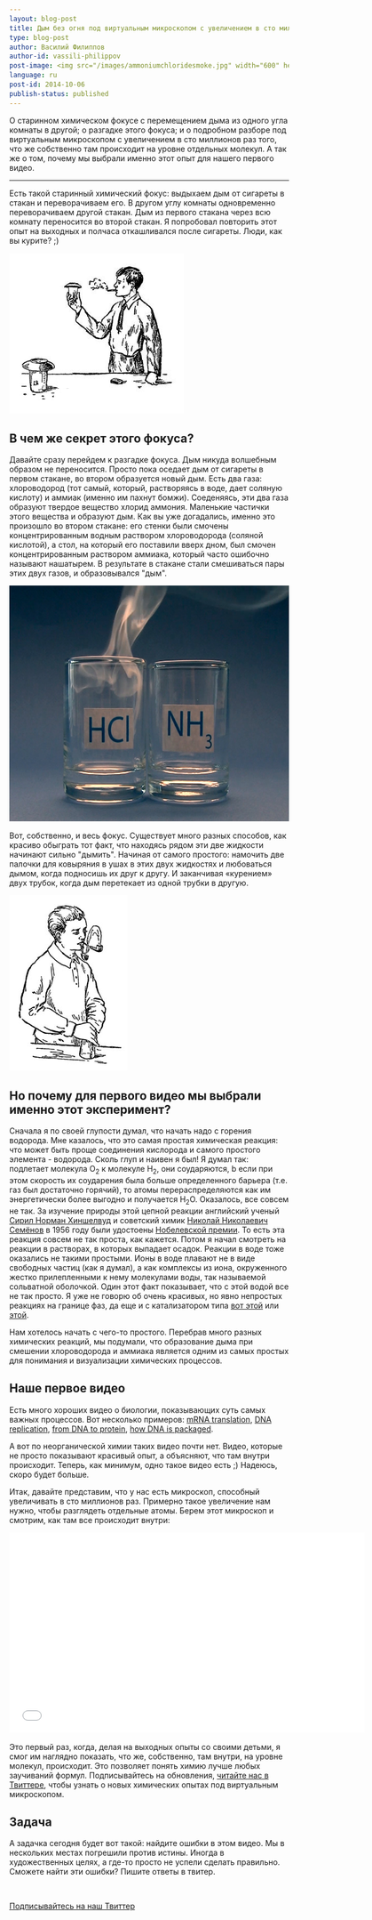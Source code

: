 ```yaml
---
layout: blog-post
title: Дым без огня под виртуальным микроскопом с увеличением в сто миллионов раз
type: blog-post
author: Василий Филиппов
author-id: vassili-philippov
post-image: <img src="/images/ammoniumchloridesmoke.jpg" width="600" height="424" alt="Смешиваясь хлороводорода и аммиак дают дым">
language: ru
post-id: 2014-10-06
publish-status: published
---
```

О старинном химическом фокусе с перемещением дыма из одного угла комнаты в другой; о разгадке этого фокуса; и о подробном разборе под виртуальным микроскопом с увеличением в сто миллионов раз того, что же собственно там происходит на уровне отдельных молекул. А так же о том, почему мы выбрали именно этот опыт для нашего первого видео.
<!-- more -->

---
Есть такой старинный химический фокус: выдыхаем дым от сигареты в стакан и переворачиваем его. В другом углу комнаты одновременно переворачиваем другой стакан. Дым из первого стакана через всю комнату переносится во второй стакан. Я попробовал повторить этот опыт на выходных и полчаса откашливался после сигареты. Люди, как вы курите? ;)

<img src="/images/movingofsmoke.png" width="314" height="289" alt="Перенос дыма из одного стакана в другой">

## В чем же секрет этого фокуса? 

Давайте сразу перейдем к разгадке фокуса. Дым никуда волшебным образом не переносится. Просто пока оседает дым от сигареты в первом стакане, во втором образуется новый дым. Есть два газа: хлороводород (тот самый, который, растворяясь в воде, дает соляную кислоту) и аммиак (именно им пахнут бомжи). Соеденяясь, эти два газа образуют твердое вещество хлорид аммония. Маленькие частички этого вещества и образуют дым. Как вы уже догадались, именно это произошло во втором стакане: его стенки были смочены концентрированным водным раствором хлороводорода (соляной кислотой), а стол, на который его поставили вверх дном, был смочен концентрированным раствором аммиака, который часто ошибочно называют нашатырем. В результате в стакане стали смешиваться пары этих двух газов, и образовывался "дым".

<img src="/images/ammoniumchloridesmoke.jpg" width="600" height="424" alt="Смешиваясь хлороводорода и аммиак дают дым">

Вот, собственно, и весь фокус. Существует много разных способов, как красиво обыграть тот факт, что находясь рядом эти две жидкости начинают сильно "дымить". Начиная от самого простого: намочить две палочки для ковыряния в ушах в этих двух жидкостях и любоваться дымом, когда подносишь их друг к другу. И заканчивая «курением» двух трубок, когда дым перетекает из одной трубки в другую. 

<img src="/images/twosmokingtubes.png" width="213" height="315">

## Но почему для первого видео мы выбрали именно этот эксперимент?

Сначала я по своей глупости думал, что начать надо с горения водорода. Мне казалось, что это самая простая химическая реакция: что может быть проще соединения кислорода и самого простого элемента - водорода. Сколь глуп и наивен я был! Я думал так: подлетает молекула O<sub>2</sub> к молекуле H<sub>2</sub>, они соударяются, b если при этом скорость их соударения была больше определенного барьера (т.е. газ был достаточно горячий), то атомы перераспределяются как им энергетически более выгодно и получается H<sub>2</sub>O. Оказалось, все совсем не так. За изучение природы этой цепной реакции английский ученый <a href="https://ru.wikipedia.org/wiki/%D0%A5%D0%B8%D0%BD%D1%88%D0%B5%D0%BB%D0%B2%D1%83%D0%B4,_%D0%A1%D0%B8%D1%80%D0%B8%D0%BB_%D0%9D%D0%BE%D1%80%D0%BC%D0%B0%D0%BD">Сирил Норман Хиншелвуд</a> и советский химик <a href="https://ru.wikipedia.org/wiki/%D0%A1%D0%B5%D0%BC%D1%91%D0%BD%D0%BE%D0%B2,_%D0%9D%D0%B8%D0%BA%D0%BE%D0%BB%D0%B0%D0%B9_%D0%9D%D0%B8%D0%BA%D0%BE%D0%BB%D0%B0%D0%B5%D0%B2%D0%B8%D1%87">Николай Николаевич Семёнов</a> в 1956 году были удостоены <a href="http://www.nobelprize.org/nobel_prizes/chemistry/laureates/1956/">Нобелевской премии</a>. То есть эта реакция совсем не так проста, как кажется. Потом я начал смотреть на реакции в растворах, в которых выпадает осадок. Реакции в воде тоже оказались не такими простыми. Ионы в воде плавают не в виде свободных частиц (как я думал), а как комплексы из иона, окруженного жестко прилепленными к нему молекулами воды, так называемой сольватной оболочкой. Один этот факт показывает, что с этой водой все не так просто. Я уже не говорю об очень красивых, но явно непростых реакциях на границе фаз, да еще и с катализатором типа <a href="http://chemistry.melscience.com/experiments/catalytic-oxidation-of-acetone-on-copper-wire.html">вот этой</a> или <a href="http://chemistry.melscience.com/experiments/oxidation-of-ammonia-with-platinum-catalyst.html">этой</a>.

Нам хотелось начать с чего-то простого. Перебрав много разных химических реакций, мы подумали, что образование дыма при смешении хлороводорода и аммиака является одним из самых простых для понимания и визуализации химических процессов.

## Наше первое видео

Есть много хороших видео о биологии, показывающих суть самых важных процессов. Вот несколько примеров: <a href="https://www.youtube.com/watch?v=TfYf_rPWUdY">mRNA translation</a>, <a href="https://www.youtube.com/watch?v=OnuspQG0Jd0">DNA replication</a>, <a href="https://www.youtube.com/watch?v=D3fOXt4MrOM">from DNA to protein</a>, <a href="https://www.youtube.com/watch?v=gbSIBhFwQ4s">how DNA is packaged</a>.

А вот по неорганической химии таких видео почти нет. Видео, которые не просто показывают красивый опыт, а объясняют, что там внутри происходит. Теперь, как минимум, одно такое видео есть ;) Надеюсь, скоро будет больше.

Итак, давайте представим, что у нас есть микроскоп, способный увеличивать в сто миллионов раз. Примерно такое увеличение нам нужно, чтобы разглядеть отдельные атомы. Берем этот микроскоп и смотрим, как там все происходит внутри:

<iframe width="640" height="360" src="//www.youtube.com/embed/cz87YmRYwhU?rel=0" frameborder="0" allowfullscreen></iframe>
<br>

Это первый раз, когда, делая на выходных опыты со своими детьми, я смог им наглядно показать, что же, собственно, там внутри, на уровне молекул, происходит. Это позволяет понять химию лучше любых заучиваний формул. Подписывайтесь на обновления, <a href="https://twitter.com/MelScienceRU">читайте нас в Твиттере</a>, чтобы узнать о новых химических опытах под виртуальным микроскопом.

## Задача
А задачка сегодня будет вот такой: найдите ошибки в этом видео. Мы в нескольких местах погрешили против истины. Иногда в художественных целях, а где-то просто не успели сделать правильно. Сможете найти эти ошибки? Пишите ответы в твитер.

<br/>

<!-- Begin Twitter follow -->
<a href="https://twitter.com/MelScienceRU" class="twitter-follow-button" data-show-count="false" data-lang="ru" data-size="large">Подписывайтесь на наш Твиттер</a>
<script>!function(d,s,id){var js,fjs=d.getElementsByTagName(s)[0],p=/^http:/.test(d.location)?'http':'https';if(!d.getElementById(id)){js=d.createElement(s);js.id=id;js.src=p+'://platform.twitter.com/widgets.js';fjs.parentNode.insertBefore(js,fjs);}}(document, 'script', 'twitter-wjs');</script>
<!-- End Twitter follow -->
